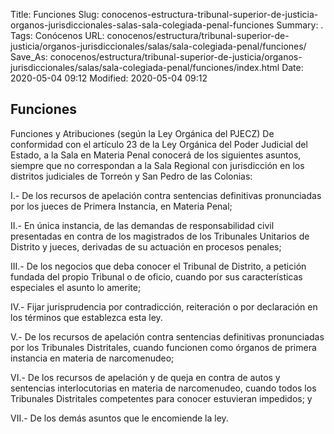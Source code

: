 Title: Funciones
Slug: conocenos-estructura-tribunal-superior-de-justicia-organos-jurisdiccionales-salas-sala-colegiada-penal-funciones
Summary: .
Tags: Conócenos
URL: conocenos/estructura/tribunal-superior-de-justicia/organos-jurisdiccionales/salas/sala-colegiada-penal/funciones/
Save_As: conocenos/estructura/tribunal-superior-de-justicia/organos-jurisdiccionales/salas/sala-colegiada-penal/funciones/index.html
Date: 2020-05-04 09:12
Modified: 2020-05-04 09:12


## Funciones

Funciones y Atribuciones (según la Ley Orgánica del PJECZ)
De conformidad con el artículo 23 de la Ley Orgánica del Poder Judicial del Estado, a la Sala en Materia Penal conocerá de los siguientes asuntos, siempre que no correspondan a la Sala Regional con jurisdicción en los distritos judiciales de Torreón y San Pedro de las Colonias:

I.- De los recursos de apelación contra sentencias definitivas pronunciadas por los jueces de Primera Instancia, en Materia Penal; 

II.- En única instancia, de las demandas de responsabilidad civil presentadas en contra de los magistrados de los Tribunales Unitarios de Distrito y jueces, derivadas de su actuación en procesos penales; 

III.- De los negocios que deba conocer el Tribunal de Distrito, a petición fundada del propio Tribunal o de oficio, cuando por sus características especiales el asunto lo amerite; 

IV.- Fijar jurisprudencia por contradicción, reiteración o por declaración en los términos que establezca esta ley.

V.- De los recursos de apelación contra sentencias definitivas pronunciadas por los Tribunales Distritales, cuando funcionen como órganos de primera instancia en materia de narcomenudeo;  
 
VI.- De los recursos de apelación y de queja en contra de autos y sentencias interlocutorias en materia de narcomenudeo, cuando todos los Tribunales Distritales competentes para conocer estuvieran impedidos; y  

VII.- De los demás asuntos que le encomiende la ley. 





